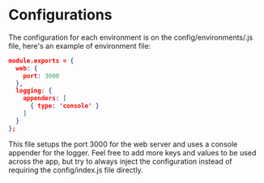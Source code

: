 Configurations
==============

The configuration for each environment is on the config/environments/<env>.js file, here's an example of environment file:

```json
module.exports = {
  web: {
    port: 3000
  },
  logging: {
    appenders: [
      { type: 'console' }
    ]
  }
};
```

This file setups the port 3000 for the web server and uses a console appender for the logger. Feel free to add more keys and values to be used across the app, but try to always inject the configuration instead of requiring the config/index.js file directly.
